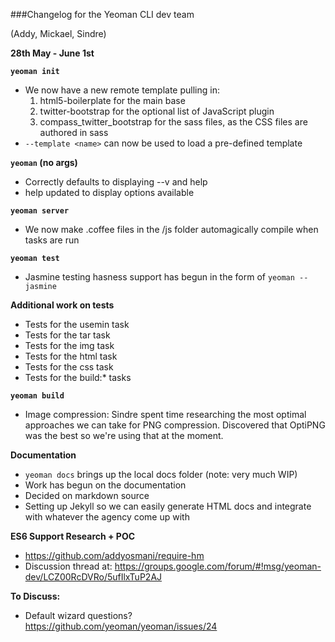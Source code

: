 ###Changelog for the Yeoman CLI dev team

(Addy, Mickael, Sindre)


**28th May - June 1st**


**`yeoman init`**

* We now have a new remote template pulling in:
    1. html5-boilerplate for the main base
    2. twitter-bootstrap for the optional list of JavaScript plugin
    3. compass_twitter_bootstrap for the sass files, as the CSS files are authored in sass     
* `--template <name>` can now be used to load a pre-defined template

**`yeoman` (no args)**
* Correctly defaults to displaying --v and help
* help updated to display options available


**`yeoman server`**

* We now make .coffee files in the /js folder automagically compile when tasks are run

**`yeoman test`**

* Jasmine testing hasness support has begun in the form of `yeoman --jasmine`

**Additional work on tests**

* Tests for the usemin task
* Tests for the tar task
* Tests for the img task
* Tests for the html task
* Tests for the css task
* Tests for the build:* tasks


**`yeoman build`**

* Image compression: Sindre spent time researching the most optimal approaches we can take for PNG compression. Discovered that OptiPNG was the best so we're using that at the moment. 

**Documentation**

* `yeoman docs` brings up the local docs folder (note: very much WIP)
* Work has begun on the documentation
* Decided on markdown source
* Setting up Jekyll so we can easily generate HTML docs and integrate with whatever the agency come up with

**ES6 Support Research + POC**
* https://github.com/addyosmani/require-hm
* Discussion thread at: https://groups.google.com/forum/#!msg/yeoman-dev/LCZ00RcDVRo/5ufIlxTuP2AJ

**To Discuss:**
* Default wizard questions? https://github.com/yeoman/yeoman/issues/24